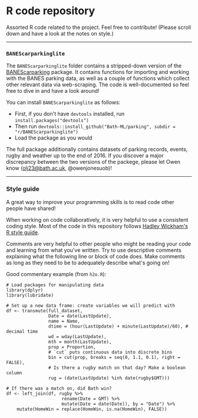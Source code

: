 # R code repository

Assorted R code related to the project. Feel free to contribute! (Please scroll down and have a look at the notes on style.)

---

### `BANEScarparkinglite`

The `BANEScarparkinglite` folder contains a stripped-down version of the [BANEScarparking](https://github.com/owenjonesuob/BANEScarparking) package. It contains functions for importing and working with the BANES parking data, as well as a couple of functions which collect other relevant data via web-scraping. The code is well-documented so feel free to dive in and have a look around!

You can install `BANEScarparkinglite` as follows:

* First, if you don't have `devtools` installed, run `install.packages("devtools")`
* Then run `devtools::install_github("Bath-ML/parking", subdir = "r/BANEScarparkinglite")`
* Load the package as you would 

The full package additionally contains datasets of parking records, events, rugby and weather up to the end of 2016. If you discover a major discrepancy between the two versions of the packege, please let Owen know (olj23@bath.ac.uk, @owenjonesuob)!

---

### Style guide

A great way to improve your programming skills is to read code other people have shared!

When working on code collaboratively, it is very helpful to use a consistent coding style. Most of the code in this repository follows [Hadley Wickham's R style guide](http://adv-r.had.co.nz/Style.html).

Comments are very helpful to other people who might be reading your code and learning from what you've written. Try to use descriptive comments explaining what the following line or block of code does. Make comments as long as they need to be to adequately describe what's going on!

Good commentary example (from `h2o.R`):

```
# Load packages for manipulating data
library(dplyr)
library(lubridate)

# Set up a new data frame: create variables we will predict with
df <- transmute(full_dataset,
                Date = date(LastUpdate),
                name = Name,
                dtime = (hour(LastUpdate) + minute(LastUpdate)/60), # decimal time
                wd = wday(LastUpdate),
                mth = month(LastUpdate),
                prop = Proportion,
                # `cut` puts continuous data into discrete bins
                bin = cut(prop, breaks = seq(0, 1.1, 0.1), right = FALSE),
                # Is there a rugby match on that day? Make a boolean column
                rug = (date(LastUpdate) %in% date(rugby$GMT)))
                
# If there was a match on, did Bath win?
df <- left_join(df, rugby %>%
                     rename(Date = GMT) %>%
                     mutate(Date = date(Date)), by = "Date") %>%
    mutate(HomeWin = replace(HomeWin, is.na(HomeWin), FALSE))
```